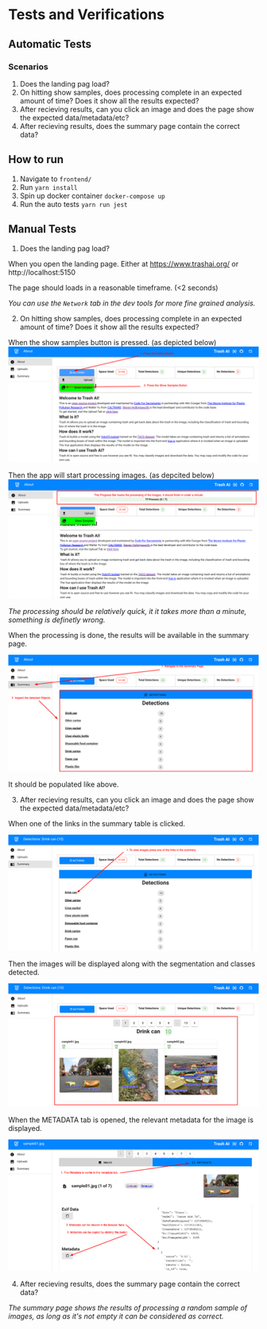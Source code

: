 # Tests and Verifications

## Automatic Tests 

### Scenarios
1. Does the landing pag load?
2. On hitting show samples, does processing complete in an expected amount of time? Does it show all the results expected?
3. After recieving results, can you click an image and does the page show the expected data/metadata/etc?
4. After recieving results, does the summary page contain the correct data?

## How to run

1. Navigate to `frontend/`
2. Run `yarn install`
2. Spin up docker container
`docker-compose up`
3. Run the auto tests
`yarn run jest`

## Manual Tests

1. Does the landing pag load?

When you open the landing page. Either at https://www.trashai.org/ or http://localhost:5150

The page should loads in a reasonable timeframe. (<2 seconds)

*You can use the `Network` tab in the dev tools for more fine grained analysis.*

2. On hitting show samples, does processing complete in an expected amount of time? Does it show all the results expected?

When the show samples button is pressed. (as depicted below)
![Instructions](misc/Show_Samples_Button.png "Show Title Button")

Then the app will start processing images. (as depcited below)
![Processing](misc/Processing_Samples.png "Processing Samples Progress Bar")

*The processing should be relatively quick, it it takes more than a minute, something is definetly wrong.*

When the processing is done, the results will be available in the summary page.

![Summary ](misc/Summary_Of_Samples.png "Summary of Sample Results")

It should be populated like above.

3. After recieving results, can you click an image and does the page show the expected data/metadata/etc?

When one of the links in the summary table is clicked. 

![Open images](misc/Open_images.png "Open Images")

Then the images will be displayed along with the segmentation and classes detected. 

![List Images](misc/Images_with_Segmentation.png "List Images")

When the METADATA tab is opened, the relevant metadata for the image is displayed. 

![View Metadata](misc/Viewing_Metadata.png "View Metadata")

4. After recieving results, does the summary page contain the correct data?

*The summary page shows the results of processing a random sample of images, as long as it's not empty it can be considered as correct.*